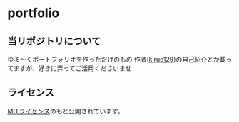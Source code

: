 # portfolio

## 当リポジトリについて
ゆる～くポートフォリオを作っただけのもの
作者([kirue129](https://github.com/kirue129))の自己紹介とか載ってますが、好きに弄ってご活用くださいませ

## ライセンス
[MITライセンス](LICENSE.txt)のもと公開されています。
